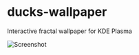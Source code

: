 # ducks-wallpaper
Interactive fractal wallpaper for KDE Plasma

![Screenshot](https://image.ibb.co/kk8e6S/Screenshot_20180212_224723.png)
